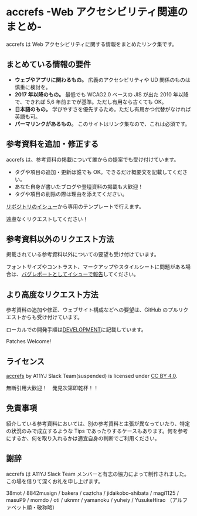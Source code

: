 # accrefs -Web アクセシビリティ関連のまとめ-

accrefs は Web アクセシビリティに関する情報をまとめたリンク集です。

## まとめている情報の要件

- **ウェブやアプリに関わるもの。** 広義のアクセシビリティや UD 関係のものは慎重に検討を。
- **2017 年以降のもの。** 最低でも WCAG2.0 ベースの JIS が出た 2010 年以降で、できれば 5,6 年前までが基準。ただし有用なら古くても OK。
- **日本語のもの。** 学びやすさを優先するため。ただし有用かつ代替がなければ英語も可。
- **パーマリンクがあるもの。** このサイトはリンク集なので、これは必須です。

## 参考資料を追加・修正する

accrefs は、参考資料の掲載について誰からの提案でも受け付けています。

- タグや項目の追加・更新は誰でも OK。できるだけ概要文を記載してください。
- あなた自身が書いたブログや登壇資料の掲載も大歓迎！
- タグや項目の削除の際は理由を添えてください。

[リポジトリのイシュー](https://github.com/a11yj/accrefs/issues/new/choose)から専用のテンプレートで行えます。

遠慮なくリクエストしてください！

## 参考資料以外のリクエスト方法

掲載されている参考資料以外についての要望も受け付けています。

フォントサイズやコントラスト、マークアップやスタイルシートに問題がある場合は、[バグレポートとしてイシューで報告](https://github.com/a11yj/accrefs/issues/new/choose)してください。

## より高度なリクエスト方法

参考資料の追加や修正、ウェブサイト構成などへの要望は、GitHub のプルリクエストからも受け付けています。

ローカルでの開発手順は[DEVELOPMENT](DEVELOPMENT.md)に記載しています。

Patches Welcome!

## ライセンス

[accrefs](https://accrefs.jp/) by A11YJ Slack Team(suspended) is licensed under [CC BY 4.0](https://creativecommons.org/licenses/by/4.0/legalcode.ja).

無断引用大歓迎！　発見次第即乾杯！！

## 免責事項

紹介している参考資料においては、別の参考資料と主張が異なっていたり、特定の状況のみで成立するような Tips であったりするケースもあります。何を参考にするか、何を取り入れるかは適宜自身の判断でご利用ください。

## 謝辞

accrefs は A11YJ Slack Team メンバーと有志の協力によって制作されました。この場を借りて深くお礼を申し上げます。

38mot / 8842musign / bakera / caztcha / jidaikobo-shibata / magi1125 / masuP9 / momdo / oti / uknmr / yamanoku / yuheiy / YusukeHirao （アルファベット順・敬称略）
